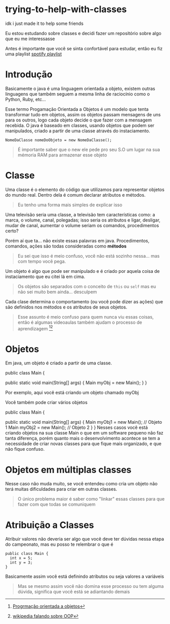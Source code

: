 # trying-to-help-with-classes
idk i just made it to help some friends

Eu estou estudando sobre classes e decidi fazer um repositório sobre algo que eu me interessasse

Antes é importante que você se sinta confortável para estudar, então eu fiz uma playlist [spotify playlist](https://open.spotify.com/playlist/02ixNQf3bohvyds3j0GvEV?si=9b30dc88b95a4c55)

# Introdução

  Basicamente o java é uma linguagem orientada a objeto, existem outras linguagens que também seguem a mesma linha de raciocínio como o Python, Ruby, etc... 
  
  Esse termo Progamação Orientada a Objetos é um modelo que tenta transformar tudo em objetos, assim os objetos passam mensagens de uns para os outros, logo cada objeto decide o que fazer com a mensagem recebida.
   O java é baseado em classes, usando objetos que podem ser manipulados, criado a partir de uma classe através do instaciamento.
   
   `NomeDaClasse nomeDoObjeto = new NomeDaClasse();`
  
> É importante saber que o new ele pede pro seu S.O um lugar na sua mémoria RAM para armazenar esse objeto

# Classe

  Uma classe é o elemento do código que utilizamos para representar objetos do mundo real. Dentro dela é comum declarar atributos e métodos.
  > Eu tenho uma forma mais simples de explicar isso
  
  Uma televisão seria uma classe, a televisão tem características como: a marca, o volume, canal, polegadas; isso seria os atributos e ligar, desligar, mudar de canal, aumentar o volume seriam os comandos, procedimentos certo?

Porém aí que ta... não existe essas palavras em java. Procedimentos, comandos, ações são todas consideradas como **métodos** 
  >Eu sei que isso é meio confuso, você não está sozinho nessa... mas com tempo você pega.

  Um objeto é algo que pode ser manipulado e é criado por aquela coisa de instaciamento que eu citei lá em cima.
  >Os objetos são separados com o conceito de `this` ou `self` mas eu não sei muito bem ainda... desculpem

  Cada clase determina o comportamento (ou você pode dizer as ações) que são definidos nos métodos e os atributos de seus objetos.

> Esse assunto é meio confuso para quem nunca viu essas coisas, então é algumas videoaulas também ajudam o processo de aprendizagem [^1][^2]

[^1]: [Progrmação orientada a objetos](https://www.youtube.com/watch?v=XlgCv5zE-L0)
[^2]: [wikipedia falando sobre OOP](https://pt.wikipedia.org/wiki/Orienta%C3%A7%C3%A3o_a_objetos)

# Objetos

Em java, um objeto é criado a partir de uma classe. 

public class Main {

  public static void main(String[] args) {
    Main myObj = new Main();
  }
}

  Por exemplo, aqui você está criando um objeto chamado myObj
  
 Você também pode criar vários objetos
 
 public class Main {


  public static void main(String[] args) {
    Main myObj1 = new Main();  // Objeto 1
    Main myObj2 = new Main();  // Objeto 2
  }
}
  Nesses casos você está criando objetos na sua classe Main o que em um software pequeno não faz tanta diferença, porém quanto mais o desenvolvimento acontece se tem a necessidade de criar novas classes para que fique mais organizado, e que não fique confuso.
  
 # Objetos em múltiplas classes
 
  Nesse caso não muda muito, se você entendeu como cria um objeto não terá muitas dificuldades para criar em outras classes.
  
  > O único problema maior é saber como "linkar" essas classes para que fazer com que todas se comuniquem


  
# Atribuição a Classes

  Atribuir valores não deveria ser algo que você deve ter dúvidas nessa etapa do campeonato, mas eu posso te relembrar o que é
    
    public class Main {
      int x = 5;
      int y = 3;
    }
 Basicamente assim você está definindo atributos ou seja valores a variáveis
> Mas se mesmo assim você não domina esse processo ou tem alguma dúvida, significa que você está se adiantando demais
